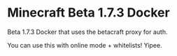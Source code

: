 # Minecraft Beta 1.7.3 Docker

Beta 1.7.3 Docker that uses the betacraft proxy for auth.

You can use this with online mode + whitelists! Yipee.
